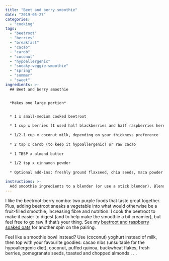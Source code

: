 ```yaml
---
title: "Beet and berry smoothie"
date: "2019-05-27"
categories: 
  - "cooking"
tags: 
  - "beetroot"
  - "berries"
  - "breakfast"
  - "cacao"
  - "carob"
  - "coconut"
  - "hypoallergenic"
  - "sneaky-veggie-smoothie"
  - "spring"
  - "summer"
  - "sweet"
ingredients: >-
  ## Beet and berry smoothie


  *Makes one large portion*


  * 1 x small-medium cooked beetroot
  
  * 1 cup x berries (I used half blackberries and half raspberries here)
  
  * 1/2-1 cup x coconut milk, depending on your thickness preference
  
  * 2 tsp x carob (to keep it hypoallergenic) or raw cacao
  
  * 1 TBSP x almond butter
  
  * 1/2 tsp x cinnamon powder
  
  * Optional add-ins: freshly ground flaxseed, chia seeds, maca powder

instructions: >-
  Add smoothie ingredients to a blender (or use a stick blender). Blend until smooth, adding extra milk or water if necessary to achieve desired consistency.
---
```

I like the beetroot-berry combo: two purple foods that taste great together. Plus, adding beetroot sneaks a vegetable into what would otherwise be a fruit-filled smoothie, increasing fibre and nutrition. I cook the beetroot to make it easier to digest (and to help make the smoothie a bit creamier), but feel free to go raw if that’s your thing. See my [beetroot and raspberry soaked oats](https://cookingwithnothing.com/beetroot-and-raspberry-soaked-oats/) for another spin on the pairing.

Feel like a smoothie bowl instead? Use (coconut) yoghurt instead of milk, then top with your favourite goodies: cacao nibs (unsuitable for the hypoallergenic diet), coconut, puffed quinoa, buckwheat flakes, fresh berries, pomegranate seeds, toasted and chopped almonds . . .
